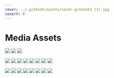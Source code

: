 ```yaml
---
cover: ../.gitbook/assets/cover-gitbook2 (1).jpg
coverY: 0
---
```


# Media Assets

![](../.gitbook/assets/logoH-1.jpg) ![](../.gitbook/assets/logoH-2.jpg) ![](../.gitbook/assets/logoSet-2.jpg)

![](<../.gitbook/assets/ai-powered-landing (2).jpg>) ![](<../.gitbook/assets/distribution-landing (1).jpg>) ![](<../.gitbook/assets/hera-guard-landing (2).jpg>) ![](<../.gitbook/assets/integrated-protocols-landing (1).jpg>) ![](<../.gitbook/assets/landingv2 (1).jpg>) ![](../.gitbook/assets/multichain-landing.jpg) ![](<../.gitbook/assets/overview-landing (1).jpg>) ![](<../.gitbook/assets/utility-token-landing (2).jpg>)

![](../.gitbook/assets/celestial\_07.jpg) ![](../.gitbook/assets/cover2022-2.jpg) ![](../.gitbook/assets/e2.jpg) ![](../.gitbook/assets/h2.jpg) ![](../.gitbook/assets/heraGuard.jpg) ![](../.gitbook/assets/qq.jpg) ![](../.gitbook/assets/sbic.jpg) ![](../.gitbook/assets/staking-2.jpg)
